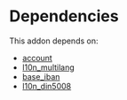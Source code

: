 # Dependencies

This addon depends on:

- [account](../../../../../oca-ocb-accounting/odoo-bringout-oca-ocb-account)
- [l10n_multilang](../../../../../oca-ocb-l10n_me-africa/odoo-bringout-oca-ocb-l10n_multilang)
- [base_iban](../../../../../oca-ocb-core/odoo-bringout-oca-ocb-base_iban)
- [l10n_din5008](../../../../../oca-ocb-l10n_asia-pacific/odoo-bringout-oca-ocb-l10n_din5008)
